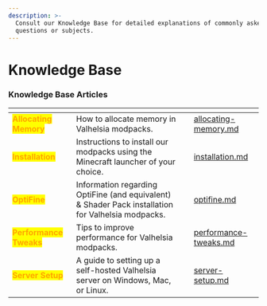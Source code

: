 ```yaml
---
description: >-
  Consult our Knowledge Base for detailed explanations of commonly asked
  questions or subjects.
---
```


# Knowledge Base

### Knowledge Base Articles

<table data-card-size="large" data-view="cards"><thead><tr><th></th><th></th><th data-hidden></th><th data-hidden data-card-target data-type="content-ref"></th></tr></thead><tbody><tr><td><mark style="color:orange;"><strong>Allocating Memory</strong></mark></td><td>How to allocate memory in Valhelsia modpacks.</td><td></td><td><a href="allocating-memory.md">allocating-memory.md</a></td></tr><tr><td><mark style="color:orange;"><strong>Installation</strong></mark></td><td>Instructions to install our modpacks using the Minecraft launcher of your choice.</td><td></td><td><a href="installation.md">installation.md</a></td></tr><tr><td><mark style="color:orange;"><strong>OptiFine</strong></mark></td><td>Information regarding OptiFine (and equivalent) &#x26; Shader Pack installation for Valhelsia modpacks.</td><td></td><td><a href="optifine.md">optifine.md</a></td></tr><tr><td><mark style="color:orange;"><strong>Performance Tweaks</strong></mark></td><td>Tips to improve performance for Valhelsia modpacks.</td><td></td><td><a href="performance-tweaks.md">performance-tweaks.md</a></td></tr><tr><td><mark style="color:orange;"><strong>Server Setup</strong></mark></td><td>A guide to setting up a self-hosted Valhelsia server on Windows, Mac, or Linux.</td><td></td><td><a href="server-setup.md">server-setup.md</a></td></tr></tbody></table>
